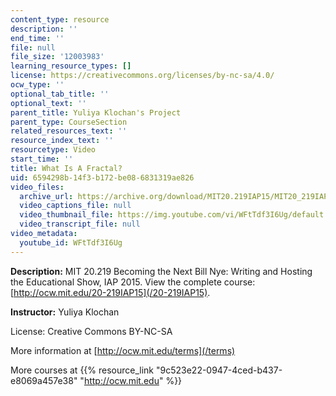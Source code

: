 ```yaml
---
content_type: resource
description: ''
end_time: ''
file: null
file_size: '12003983'
learning_resource_types: []
license: https://creativecommons.org/licenses/by-nc-sa/4.0/
ocw_type: ''
optional_tab_title: ''
optional_text: ''
parent_title: Yuliya Klochan's Project
parent_type: CourseSection
related_resources_text: ''
resource_index_text: ''
resourcetype: Video
start_time: ''
title: What Is A Fractal?
uid: 6594298b-14f3-b172-be08-6831319ae826
video_files:
  archive_url: https://archive.org/download/MIT20.219IAP15/MIT20_219IAP15_YK_SOL_What_Is_A_Fractal_360p.mp4
  video_captions_file: null
  video_thumbnail_file: https://img.youtube.com/vi/WFtTdf3I6Ug/default.jpg
  video_transcript_file: null
video_metadata:
  youtube_id: WFtTdf3I6Ug
---
```


**Description:** MIT 20.219 Becoming the Next Bill Nye: Writing and Hosting the Educational Show, IAP 2015. View the complete course: [http://ocw.mit.edu/20-219IAP15](/20-219IAP15).

**Instructor:** Yuliya Klochan

License: Creative Commons BY-NC-SA

More information at [http://ocw.mit.edu/terms](/terms)

More courses at {{% resource_link "9c523e22-0947-4ced-b437-e8069a457e38" "http://ocw.mit.edu" %}}

